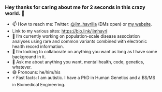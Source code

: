 ### Hey thanks for caring about me for 2 seconds in this crazy world. 👋
- 📫 How to reach me: Twitter: [@jim_havrilla](https://twitter.com/jim_havrilla) (DMs open) or [my website](https://jimhavrilla.github.io).
- Link to my various sites: https://bio.link/jimhavri
- 🔭 I’m currently working on population-scale disease association analyses using rare and common variants combined with electronic health record information.
- 👯 I’m looking to collaborate on anything you want as long as I have some background in it.
- 💬 Ask me about anything you want, mental health, code, genetics, whatever.
- 😄 Pronouns: he/him/his
- ⚡ Fast facts: I am autistic. I have a PhD in Human Genetics and a BS/MS in Biomedical Engineering.

<!--
**jimhavrilla/jimhavrilla** is a ✨ _special_ ✨ repository because its `README.md` (this file) appears on your GitHub profile.
-->

